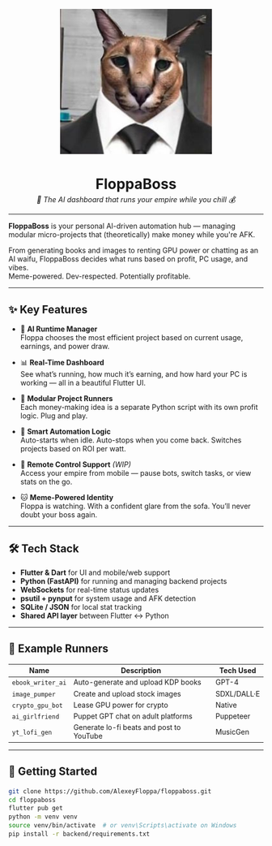 <p align="center">
  <img src="docs/assets/floppa_boss.png" width="300px" alt="FloppaBoss Logo"/>
</p>

<h1 align="center" style="margin-bottom: 0;"> FloppaBoss</h1>
<p align="center" style="margin-top: 4px;"><i>💼 The AI dashboard that runs your empire while you chill 💰</i></p>

---

**FloppaBoss** is your personal AI-driven automation hub — managing modular micro-projects that (theoretically) make money while you're AFK.

From generating books and images to renting GPU power or chatting as an AI waifu, FloppaBoss decides what runs based on profit, PC usage, and vibes.  
Meme-powered. Dev-respected. Potentially profitable.

---

## ✨ Key Features

- 🧠 **AI Runtime Manager**  
  Floppa chooses the most efficient project based on current usage, earnings, and power draw.

- 📊 **Real-Time Dashboard**  
  See what’s running, how much it’s earning, and how hard your PC is working — all in a beautiful Flutter UI.

- 💼 **Modular Project Runners**  
  Each money-making idea is a separate Python script with its own profit logic. Plug and play.

- 🔁 **Smart Automation Logic**  
  Auto-starts when idle. Auto-stops when you come back. Switches projects based on ROI per watt.

- 📱 **Remote Control Support** *(WIP)*  
  Access your empire from mobile — pause bots, switch tasks, or view stats on the go.

- 🐱 **Meme-Powered Identity**  
  Floppa is watching. With a confident glare from the sofa. You’ll never doubt your boss again.

---

## 🛠️ Tech Stack

- **Flutter & Dart** for UI and mobile/web support
- **Python (FastAPI)** for running and managing backend projects
- **WebSockets** for real-time status updates
- **psutil + pynput** for system usage and AFK detection
- **SQLite / JSON** for local stat tracking
- **Shared API layer** between Flutter ↔ Python

---

## 🧪 Example Runners

| Name              | Description                                     | Tech Used     |
|-------------------|-------------------------------------------------|---------------|
| `ebook_writer_ai` | Auto-generate and upload KDP books              | GPT-4         |
| `image_pumper`    | Create and upload stock images                  | SDXL/DALL·E   |
| `crypto_gpu_bot`  | Lease GPU power for crypto                      | Native        |
| `ai_girlfriend`   | Puppet GPT chat on adult platforms              | Puppeteer     |
| `yt_lofi_gen`     | Generate lo-fi beats and post to YouTube        | MusicGen      |

---

## 🚀 Getting Started

```bash
git clone https://github.com/AlexeyFloppa/floppaboss.git
cd floppaboss
flutter pub get
python -m venv venv
source venv/bin/activate  # or venv\Scripts\activate on Windows
pip install -r backend/requirements.txt
